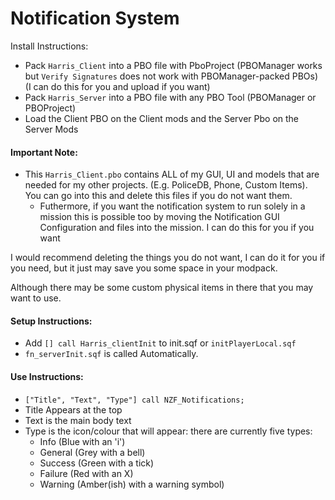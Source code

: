 # Notification System

Install Instructions:
- Pack ```Harris_Client``` into a PBO file with PboProject (PBOManager works but ```Verify Signatures``` does not work with PBOManager-packed PBOs) (I can do this for you and upload if you want)
- Pack ```Harris_Server``` into a PBO file with any PBO Tool (PBOManager or PBOProject)
- Load the Client PBO on the Client mods and the Server Pbo on the Server Mods 

#### Important Note:
- This ```Harris_Client.pbo``` contains ALL of my GUI, UI and models that are needed for my other projects. (E.g. PoliceDB, Phone, Custom Items). You can go into this and delete this files if you do not want them.
    - Futhermore, if you want the notification system to run solely in a mission this is possible too by moving the Notification GUI Configuration and files into the mission. I can do this for you if you want

I would recommend deleting the things you do not want, I can do it for you if you need, but it just may save you some space in your modpack.

Although there may be some custom physical items in there that you may want to use.

#### Setup Instructions:

- Add ```[] call Harris_clientInit``` to init.sqf or ```initPlayerLocal.sqf```
- ```fn_serverInit.sqf``` is called Automatically.

#### Use Instructions:

- ```["Title", "Text", "Type"] call NZF_Notifications;```
- Title Appears at the top
- Text is the main body text
- Type is the icon/colour that will appear: there are currently five types:
    - Info (Blue with an 'i')
	- General (Grey with a bell)
	- Success (Green with a tick)
	- Failure (Red with an X)
	- Warning (Amber(ish) with a warning symbol)
